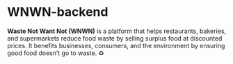 # WNWN-backend
**Waste Not Want Not (WNWN)** is a platform that helps restaurants, bakeries, and supermarkets reduce food waste by selling surplus food at discounted prices. It benefits businesses, consumers, and the environment by ensuring good food doesn’t go to waste. ♻️ 
